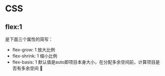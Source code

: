 # CSS

## flex:1

是下面三个属性的简写：

- flex-grow: 1 放大比例
- flex-shrink: 1 缩小比例
- flex-basis: 1 默认值是auto即项目本身大小，在分配多余空间前，计算项目是否有多余空间
🚧
